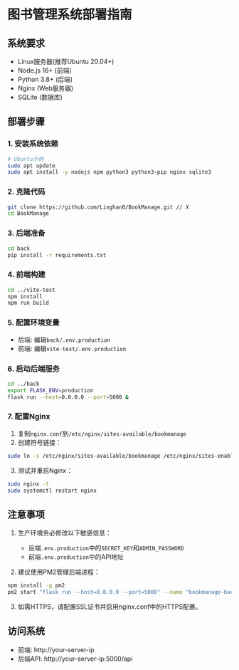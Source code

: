 # 图书管理系统部署指南

## 系统要求
- Linux服务器(推荐Ubuntu 20.04+)
- Node.js 16+ (前端)
- Python 3.8+ (后端)
- Nginx (Web服务器)
- SQLite (数据库)

## 部署步骤

### 1. 安装系统依赖
```bash
# Ubuntu示例
sudo apt update
sudo apt install -y nodejs npm python3 python3-pip nginx sqlite3
```

### 2. 克隆代码
```bash
git clone https://github.com/Linghan0/BookManage.git // X
cd BookManage
```

### 3. 后端准备
```bash
cd back
pip install -r requirements.txt
```

### 4. 前端构建
```bash
cd ../vite-test
npm install
npm run build
```

### 5. 配置环境变量
- 后端: 编辑`back/.env.production`
- 前端: 编辑`vite-test/.env.production`

### 6. 启动后端服务
```bash
cd ../back
export FLASK_ENV=production
flask run --host=0.0.0.0 --port=5000 &
```

### 7. 配置Nginx
1. 复制`nginx.conf`到`/etc/nginx/sites-available/bookmanage`
2. 创建符号链接：
```bash
sudo ln -s /etc/nginx/sites-available/bookmanage /etc/nginx/sites-enabled/
```
3. 测试并重启Nginx：
```bash
sudo nginx -t
sudo systemctl restart nginx
```

## 注意事项
1. 生产环境务必修改以下敏感信息：
   - 后端`.env.production`中的`SECRET_KEY`和`ADMIN_PASSWORD`
   - 前端`.env.production`中的API地址

2. 建议使用PM2管理后端进程：
```bash
npm install -g pm2
pm2 start "flask run --host=0.0.0.0 --port=5000" --name "bookmanage-backend"
```

3. 如需HTTPS，请配置SSL证书并启用nginx.conf中的HTTPS配置。

## 访问系统
- 前端: http://your-server-ip
- 后端API: http://your-server-ip:5000/api
